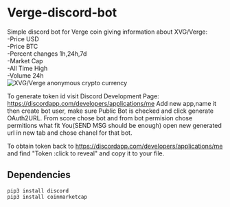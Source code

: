 # Verge-discord-bot
Simple discord bot for Verge coin giving information about XVG/Verge:<br>
-Price USD<br>
-Price BTC<br>
-Percent changes 1h,24h,7d<br>
-Market Cap<br>
-All Time High<br>
-Volume 24h<br>
<img src="https://image.ibb.co/fT7sqn/verge.png" alt="XVG/Verge anonymous crypto currency" border="0"></a>


To generate token id visit 
Discord Development Page: https://discordapp.com/developers/applications/me
Add new app,name it then create bot user, make sure Public Bot is checked and click generate OAuth2URL. From score chose bot and from bot permision chose permitions what fit You(SEND MSG should be enough) open new generated url in new tab and chose chanel for that bot. 

To obtain token back to https://discordapp.com/developers/applications/me and find "Token :click to reveal" and copy it to your file.

## Dependencies 
`pip3 install discord`</br>
`pip3 install coinmarketcap`
